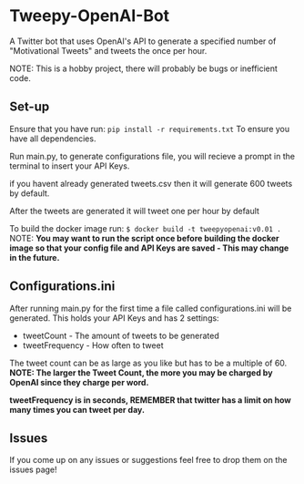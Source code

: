 # Tweepy-OpenAI-Bot
A Twitter bot that uses OpenAI's API to generate a specified number of "Motivational Tweets" and tweets the once per hour.

NOTE: This is a hobby project, there will probably be bugs or inefficient code.

## Set-up
Ensure that you have run:
`pip install -r requirements.txt`
To ensure you have all dependencies.

Run main.py, to generate configurations file, you will recieve a prompt in the terminal to insert your API Keys.

if you havent already generated tweets.csv then it will generate 600 tweets by default.

After the tweets are generated it will tweet one per hour by default


To build the docker image run:
`$ docker build -t tweepyopenai:v0.01 .`
NOTE: **You may want to run the script once before building the docker image so that your config file and API Keys are saved - This may change in the future.**

## Configurations.ini
After running main.py for the first time a file called configurations.ini will be generated.
This holds your API Keys and has 2 settings:

 - tweetCount - The amount of tweets to be generated
 - tweetFrequency - How often to tweet

The tweet count can be as large as you like but has to be a multiple of 60. **NOTE: The larger the Tweet Count, the more you may be charged by OpenAI since they charge per word.**

**tweetFrequency is in seconds, REMEMBER that twitter has a limit on how many times you can tweet per day.**


## Issues
If you come up on any issues or suggestions feel free to drop them on the issues page!
